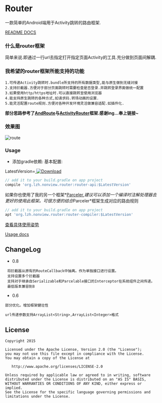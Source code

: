 # Router 
一款简单的Android端用于Activity跳转的路由框架.

[README DOCS](./README.md)

### 什么是router框架
简单来说.即通过一行url去指定打开指定页面Activity的工具.充分做到页面间解耦.

### 我希望的router框架所能支持的功能

```
1.可传递Activity跳转时.bundle所支持的所有数据类型,能与原生做到无缝对接
2.支持拦截器.方便对于部分页面跳转时需要检查是否登录.并跳转登录界面做统一配置
3.如果使用http/https地址时.可以直接跳转至使用浏览器
4.能支持原生跳转的各种方式,如请求码.转场动画的设置.
5.能灵活配置route规则.方便对各种开发环境灵活做兼容适配.如插件化.
```

**部分思路参考了[AndRoute](https://github.com/campusappcn/AndRouter)与[ActivityRouter](https://github.com/mzule/ActivityRouter)框架.感谢ing...奉上链接~**

### 效果图

![route](./pics/route.gif)

### Usage

- 添加gradle依赖:
基本配置:

LatestVersion=[ ![Download](https://api.bintray.com/packages/yjfnypeu/maven/Router/images/download.svg) ](https://bintray.com/yjfnypeu/maven/Router/_latestVersion)
```Groovy
// add it to your build.gradle on app project
compile 'org.lzh.nonview.router:router-api:$LatestVersion'
```

如果你也使用了我的另一个框架*[Parceler](https://github.com/yjfnypeu/Parceler)*,建议可以添加一个编译时注解处理器去更好的使用此框架。可很方便的结合*Parceler*框架生成对应的路由规则
```Groovy
// add it to your build.gradle on app project
apt 'org.lzh.nonview.router:router-compiler:$LatestVersion'
```

[查看具体使用姿势](./Usage.md)

[Usage docs](./Usage-en.md)

## ChangeLog
- 0.8

```
 将拦截器从原有的RouteCallback中抽离。作为单独接口进行设置。
 支持设置多个拦截器
 支持对于继承自Serializable和Parcelable接口的Interceptor在系统组件之间传递。
 最低版本兼容到8
```

- 0.6

```
部分优化。增加框架健壮性

url传递参数支持ArrayList<String>,ArrayList<Integer>格式
```

## License
```
Copyright 2015 

Licensed under the Apache License, Version 2.0 (the "License");
you may not use this file except in compliance with the License.
You may obtain a copy of the License at

   http://www.apache.org/licenses/LICENSE-2.0

Unless required by applicable law or agreed to in writing, software
distributed under the License is distributed on an "AS IS" BASIS,
WITHOUT WARRANTIES OR CONDITIONS OF ANY KIND, either express or implied.
See the License for the specific language governing permissions and
limitations under the License.
```
